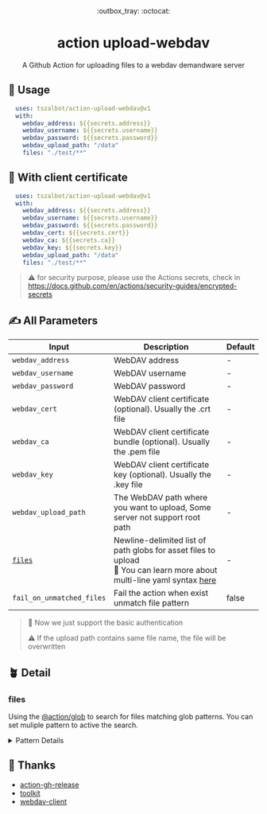 <div align="center">
  :outbox_tray: :octocat:
</div>
<h1 align="center">
  action upload-webdav
</h1>
<p align="center">
A Github Action for uploading files to a webdav demandware server
</p>

## :cartwheeling: Usage

```yaml
  uses: tszalbot/action-upload-webdav@v1
  with:
    webdav_address: ${{secrets.address}}
    webdav_username: ${{secrets.username}}
    webdav_password: ${{secrets.password}}
    webdav_upload_path: "/data"
    files: "./test/**"
 ```
 
 ## :cartwheeling: With client certificate

```yaml
  uses: tszalbot/action-upload-webdav@v1
  with:
    webdav_address: ${{secrets.address}}
    webdav_username: ${{secrets.username}}
    webdav_password: ${{secrets.password}}
    webdav_cert: ${{secrets.cert}}
    webdav_ca: ${{secrets.ca}}
    webdav_key: ${{secrets.key}}
    webdav_upload_path: "/data"
    files: "./test/**"
 ```

> :warning: for security purpose, please use the Actions secrets, check in <https://docs.github.com/en/actions/security-guides/encrypted-secrets>

## :writing_hand: All Parameters

|Input|Description|Default|
|---|---|---|
|`webdav_address`|WebDAV address| - |
|`webdav_username`|WebDAV username| - |
|`webdav_password`|WebDAV password| - |
|`webdav_cert`|WebDAV client certificate (optional). Usually the .crt file| - |
|`webdav_ca`|WebDAV client certificate bundle (optional). Usually the .pem file| - |
|`webdav_key`|WebDAV client certificate key (optional). Usually the .key file| - |
|`webdav_upload_path`| The WebDAV path where you want to upload, Some server not support root path | - |
|[`files`](#files)| Newline-delimited list of path globs for asset files to upload <br> :feet: You can learn more about multi-line yaml syntax [here](https://yaml-multiline.info/) | - |
|`fail_on_unmatched_files`|Fail the action when exist unmatch file pattern| false |
> :no_bicycles: Now we just support the basic authentication
>
> :warning: If the upload path contains same file name, the file will be overwritten

## :potted_plant: Detail

### files

Using the [@action/glob](https://github.com/actions/toolkit/tree/main/packages/glob) to search for files matching glob patterns. You can set muliple pattern to active the search.

<details>
<summary>Pattern Details</summary>
  
### Patterns

#### Glob behavior

Patterns `*`, `?`, `[...]`, `**` (globstar) are supported.

With the following behaviors:

- File names that begin with `.` may be included in the results
- Case insensitive on Windows
- Directory separator `/` and `\` both supported on Windows

#### Tilde expansion

Supports basic tilde expansion, for current user HOME replacement only.

Example:

- `~` may expand to /Users/johndoe
- `~/foo` may expand to /Users/johndoe/foo

#### Comments

Patterns that begin with `#` are treated as comments.

#### Exclude patterns

Leading `!` changes the meaning of an include pattern to exclude.

Multiple leading `!` flips the meaning.

#### Escaping

Wrapping special characters in `[]` can be used to escape literal glob characters
in a file name. For example the literal file name `hello[a-z]` can be escaped as `hello[[]a-z]`.

On Linux/macOS `\` is also treated as an escape character.
  
</details>

## :book: Thanks

- [action-gh-release](https://github.com/softprops/action-gh-release)
- [toolkit](https://github.com/actions/toolkit)
- [webdav-client](https://github.com/perry-mitchell/webdav-client)
